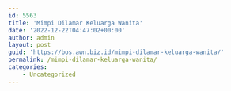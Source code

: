 ```yaml
---
id: 5563
title: 'Mimpi Dilamar Keluarga Wanita'
date: '2022-12-22T04:47:02+00:00'
author: admin
layout: post
guid: 'https://bos.awn.biz.id/mimpi-dilamar-keluarga-wanita/'
permalink: /mimpi-dilamar-keluarga-wanita/
categories:
    - Uncategorized
---
```


